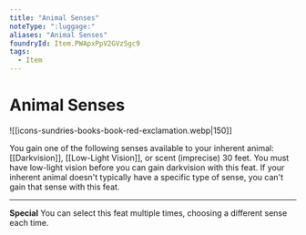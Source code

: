 ```yaml
---
title: "Animal Senses"
noteType: ":luggage:"
aliases: "Animal Senses"
foundryId: Item.PWApxPpV2GVzSgc9
tags:
  - Item
---
```


# Animal Senses
![[icons-sundries-books-book-red-exclamation.webp|150]]

You gain one of the following senses available to your inherent animal: [[Darkvision]], [[Low-Light Vision]], or scent (imprecise) 30 feet. You must have low-light vision before you can gain darkvision with this feat. If your inherent animal doesn't typically have a specific type of sense, you can't gain that sense with this feat.

* * *

**Special** You can select this feat multiple times, choosing a different sense each time.

